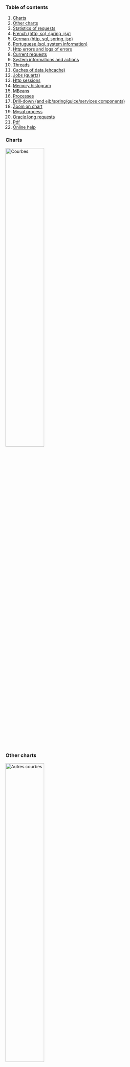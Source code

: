 ### Table of contents ###
  1. [Charts](#charts)
  1. [Other charts](#other-charts)
  1. [Statistics of requests](#statistics-of-requests)
  1. [French (http, sql, spring, jsp)](#french-http-sql-spring-jsp)
  1. [German (http, sql, spring, jsp)](#german-http-sql-spring-jsp)
  1. [Portuguese (sql, system information)](#portuguese-sql-system-information)
  1. [Http errors and logs of errors](#http-errors-and-logs-of-errors)
  1. [Current requests](#current-requests)
  1. [System informations and actions](#system-informations-and-actions)
  1. [Threads](#threads)
  1. [Caches of data (ehcache)](#caches-of-data-ehcache)
  1. [Jobs (quartz)](#jobs-quartz)
  1. [Http sessions](#http-sessions)
  1. [Memory histogram](#memory-histogram)
  1. [MBeans](#mbeans)
  1. [Processes](#processes)
  1. [Drill-down (and ejb/spring/guice/services components)](#drill-down-and-ejbspringguiceservices-components)
  1. [Zoom on chart](#zoom-on-chart)
  1. [Mysql process](#mysql-process)
  1. [Oracle long requests](#oracle-long-requests)
  1. [Pdf](#pdf)
  1. [Online help](#online-help)

<div>
<h3>Charts</h3>
<a href='../master/javamelody-core/src/site/resources/screenshots/graphs.png'><img src='../master/javamelody-core/src/site/resources/screenshots/graphs.png' alt='Courbes' width='50%' /></a>

<h3>Other charts</h3>
<a href='../master/javamelody-core/src/site/resources/screenshots/autres_courbes.png'><img src='../master/javamelody-core/src/site/resources/screenshots/autres_courbes.png' alt='Autres courbes' width='50%' /></a>

<h3>Statistics of requests</h3>
<a href='../../raw/wiki/resources/screenshots/caches.png'><img src='../../raw/wiki/resources/screenshots/statistiques.png' alt='Statistiques requêtes' width='50%' /></a>

<h3>French (http, sql, spring, jsp)</h3>
<a href='../master/javamelody-core/src/site/resources/screenshots/french_http_sql_spring_jsp.png'><img src='../master/javamelody-core/src/site/resources/screenshots/french_http_sql_spring_jsp.png' alt='Français' width='50%' /></a>

<h3>German (http, sql, spring, jsp)</h3>
<a href='../master/javamelody-core/src/site/resources/screenshots/german_http_sql_spring_jsp.PNG'><img src='../master/javamelody-core/src/site/resources/screenshots/german_http_sql_spring_jsp.PNG' alt='Allemand' width='50%' /></a>

<h3>Portuguese (sql, system information)</h3>
<a href='../master/javamelody-core/src/site/resources/screenshots/portuguese_sql_system.png'><img src='../master/javamelody-core/src/site/resources/screenshots/portuguese_sql_system.png' alt='Portugais' width='50%' /></a>

<h3>Http errors and logs of errors</h3>
<a href='../master/javamelody-core/src/site/resources/screenshots/erreurs_http_et_logs_erreurs.png'><img src='../master/javamelody-core/src/site/resources/screenshots/erreurs_http_et_logs_erreurs.png' alt="Erreurs http et logs d'erreurs" width='50%' /></a>

<h3>Current requests</h3>
<a href='../master/javamelody-core/src/site/resources/screenshots/requetes_en_cours.png'><img src='../master/javamelody-core/src/site/resources/screenshots/requetes_en_cours.png' alt='Requête en cours' width='50%' /></a>

<h3>System informations and actions</h3>
<a href='../master/javamelody-core/src/site/resources/screenshots/infos_systemes.png'><img src='../master/javamelody-core/src/site/resources/screenshots/infos_systemes.png' alt='Informations systèmes' width='50%' /></a>

<h3>Threads</h3>
<a href='../master/javamelody-core/src/site/resources/screenshots/threads.png'><img src='../master/javamelody-core/src/site/resources/screenshots/threads.png' alt='Threads' width='50%' /></a>

<h3>Caches of data (ehcache)</h3>
<a href='../master/javamelody-core/src/site/resources/screenshots/caches.png'><img src='../master/javamelody-core/src/site/resources/screenshots/caches.png' alt='Caches de données' width='50%' /></a>

<h3>Jobs (quartz)</h3>
<a href='../master/javamelody-core/src/site/resources/screenshots/jobs.png'><img src='../master/javamelody-core/src/site/resources/screenshots/jobs.png' alt='Jobs' width='50%' /></a>

<h3>Http sessions</h3>
<a href='../master/javamelody-core/src/site/resources/screenshots/sessions.png'><img src='../master/javamelody-core/src/site/resources/screenshots/sessions.png' alt='Http sessions' width='50%' /></a>

<h3>Memory histogram</h3>
<a href='../master/javamelody-core/src/site/resources/screenshots/heaphisto.png'><img src='../master/javamelody-core/src/site/resources/screenshots/heaphisto.png' alt='Histogramme mémoire' width='50%' /></a>

<h3>MBeans</h3>
<a href='../master/javamelody-core/src/site/resources/screenshots/mbeans.png'><img src='../master/javamelody-core/src/site/resources/screenshots/mbeans.png' alt='MBeans' width='50%' /></a>

<h3>Processes</h3>
<a href='../master/javamelody-core/src/site/resources/screenshots/processus.png'><img src='../master/javamelody-core/src/site/resources/screenshots/processus.png' alt='Processus' width='50%' /></a>

<h3>Drill-down (and ejb/spring/guice/services components)</h3>
<a href='../master/javamelody-core/src/site/resources/screenshots/drill-down.png'><img src='../master/javamelody-core/src/site/resources/screenshots/drill-down.png' alt='Drill-down (et composants ejb/spring/autres)' width='50%' /></a>

<h3>Zoom on chart</h3>
<a href='../master/javamelody-core/src/site/resources/screenshots/zoom.png'><img src='../master/javamelody-core/src/site/resources/screenshots/zoom.png' alt='Zoom sur graph' width='50%' /></a>

<h3>Mysql process</h3>
<a href='../master/javamelody-core/src/site/resources/screenshots/process_mysql.png'><img src='../master/javamelody-core/src/site/resources/screenshots/process_mysql.png' alt='Processus mysql' width='50%' /></a>

<h3>Oracle long requests</h3>
<a href='../master/javamelody-core/src/site/resources/screenshots/top_sql_oracle.png'><img src='../master/javamelody-core/src/site/resources/screenshots/top_sql_oracle.png' alt='Requêtes longues oracle' width='50%' /></a>

<h3>Pdf</h3>
<a href='../master/javamelody-core/src/site/resources/screenshots/pdf.png'><img src='../master/javamelody-core/src/site/resources/screenshots/pdf.png' alt='Pdf' width='50%' /></a>

<h3>Online help</h3>
<a href='../master/javamelody-core/src/site/resources/screenshots/aide_en_ligne.png'><img src='../master/javamelody-core/src/site/resources/screenshots/aide_en_ligne.png' alt='Aide en ligne' width='50%' /></a>

</div>
